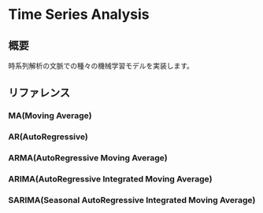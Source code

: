 # Time Series Analysis
## 概要
時系列解析の文脈での種々の機械学習モデルを実装します。  


## リファレンス
### MA(Moving Average)

### AR(AutoRegressive)

### ARMA(AutoRegressive Moving Average)

### ARIMA(AutoRegressive Integrated Moving Average)

### SARIMA(Seasonal AutoRegressive Integrated Moving Average)
